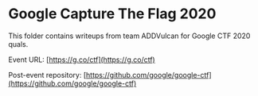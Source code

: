 # Google Capture The Flag 2020

This folder contains writeups from team ADDVulcan for Google CTF 2020 quals.

Event URL: [https://g.co/ctf](https://g.co/ctf)

Post-event repository: [https://github.com/google/google-ctf](https://github.com/google/google-ctf)
